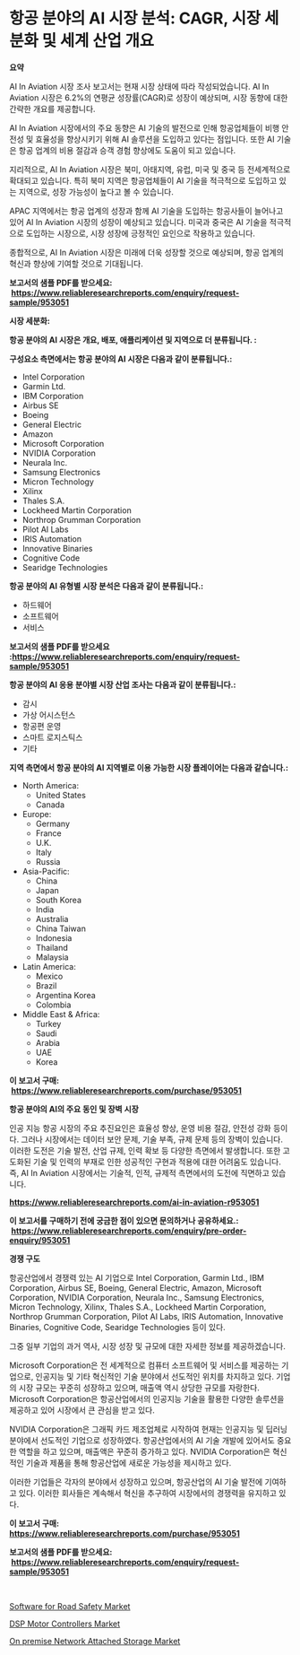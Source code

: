 <p><h1>항공 분야의 AI 시장 분석: CAGR, 시장 세분화 및 세계 산업 개요</h1></p><p><strong>요약</strong></p>
<p><p>AI In Aviation 시장 조사 보고서는 현재 시장 상태에 따라 작성되었습니다. AI In Aviation 시장은 6.2%의 연평균 성장률(CAGR)로 성장이 예상되며, 시장 동향에 대한 간략한 개요를 제공합니다.</p><p>AI In Aviation 시장에서의 주요 동향은 AI 기술의 발전으로 인해 항공업체들이 비행 안전성 및 효율성을 향상시키기 위해 AI 솔루션을 도입하고 있다는 점입니다. 또한 AI 기술은 항공 업계의 비용 절감과 승객 경험 향상에도 도움이 되고 있습니다.</p><p>지리적으로, AI In Aviation 시장은 북미, 아태지역, 유럽, 미국 및 중국 등 전세계적으로 확대되고 있습니다. 특히 북미 지역은 항공업체들이 AI 기술을 적극적으로 도입하고 있는 지역으로, 성장 가능성이 높다고 볼 수 있습니다.</p><p>APAC 지역에서는 항공 업계의 성장과 함께 AI 기술을 도입하는 항공사들이 늘어나고 있어 AI In Aviation 시장의 성장이 예상되고 있습니다. 미국과 중국은 AI 기술을 적극적으로 도입하는 시장으로, 시장 성장에 긍정적인 요인으로 작용하고 있습니다.</p><p>종합적으로, AI In Aviation 시장은 미래에 더욱 성장할 것으로 예상되며, 항공 업계의 혁신과 향상에 기여할 것으로 기대됩니다.</p></p>
<p><strong>보고서의 샘플 PDF를 받으세요: &nbsp;<a href="https://www.reliableresearchreports.com/enquiry/request-sample/953051">https://www.reliableresearchreports.com/enquiry/request-sample/953051</a></strong></p>
<p><strong>시장 세분화:</strong></p>
<p><strong> 항공 분야의 AI 시장은 개요, 배포, 애플리케이션 및 지역으로 더 분류됩니다. :</strong></p>
<p><strong>구성요소 측면에서는 항공 분야의 AI 시장은 다음과 같이 분류됩니다.:</strong></p>
<p><ul><li>Intel Corporation</li><li>Garmin Ltd.</li><li>IBM Corporation</li><li>Airbus SE</li><li>Boeing</li><li>General Electric</li><li>Amazon</li><li>Microsoft Corporation</li><li>NVIDIA Corporation</li><li>Neurala Inc.</li><li>Samsung Electronics</li><li>Micron Technology</li><li>Xilinx</li><li>Thales S.A.</li><li>Lockheed Martin Corporation</li><li>Northrop Grumman Corporation</li><li>Pilot AI Labs</li><li>IRIS Automation</li><li>Innovative Binaries</li><li>Cognitive Code</li><li>Searidge Technologies</li></ul></p>
<p><strong> 항공 분야의 AI 유형별 시장 분석은 다음과 같이 분류됩니다.:</strong></p>
<p><ul><li>하드웨어</li><li>소프트웨어</li><li>서비스</li></ul></p>
<p><strong>보고서의 샘플 PDF를 받으세요 :<a href="https://www.reliableresearchreports.com/enquiry/request-sample/953051">https://www.reliableresearchreports.com/enquiry/request-sample/953051</a></strong></p>
<p><strong> 항공 분야의 AI 응용 분야별 시장 산업 조사는 다음과 같이 분류됩니다.:</strong></p>
<p><ul><li>감시</li><li>가상 어시스턴스</li><li>항공편 운영</li><li>스마트 로지스틱스</li><li>기타</li></ul></p>
<p><strong>지역 측면에서 항공 분야의 AI 지역별로 이용 가능한 시장 플레이어는 다음과 같습니다.:</strong></p>
<p><ul>
    <li>
        North America:
        <ul>
            <li>United States</li>
            <li>Canada</li>
        </ul>
    </li>
    <li>
        Europe:
        <ul>
            <li>Germany</li>
            <li>France</li>
            <li>U.K.</li>
            <li>Italy</li>
            <li>Russia</li>
        </ul>
    </li>
    <li>
        Asia-Pacific:
        <ul>
            <li>China</li>
            <li>Japan</li>
            <li>South Korea</li>
            <li>India</li>
            <li>Australia</li>
            <li>China Taiwan</li>
            <li>Indonesia</li>
            <li>Thailand</li>
            <li>Malaysia</li>
        </ul>
    </li>
    <li>
        Latin America:
        <ul>
            <li>Mexico</li>
            <li>Brazil</li>
            <li>Argentina Korea</li>
            <li>Colombia</li>
        </ul>
    </li>
    <li>
        Middle East & Africa:
        <ul>
            <li>Turkey</li>
            <li>Saudi</li>
            <li>Arabia</li>
            <li>UAE</li>
            <li>Korea</li>
        </ul>
    </li>
    </ul></p>
<p><strong>이 보고서 구매: &nbsp;<a href="https://www.reliableresearchreports.com/purchase/953051">https://www.reliableresearchreports.com/purchase/953051</a></strong></p>
<p><strong>항공 분야의 AI의 주요 동인 및 장벽 시장</strong></p>
<p><p>인공 지능 항공 시장의 주요 추진요인은 효율성 향상, 운영 비용 절감, 안전성 강화 등이다. 그러나 시장에서는 데이터 보안 문제, 기술 부족, 규제 문제 등의 장벽이 있습니다. 이러한 도전은 기술 발전, 산업 규제, 인력 확보 등 다양한 측면에서 발생합니다. 또한 고도화된 기술 및 인력의 부재로 인한 성공적인 구현과 적용에 대한 어려움도 있습니다. 즉, AI In Aviation 시장에서는 기술적, 인적, 규제적 측면에서의 도전에 직면하고 있습니다.</p></p>
<p><strong><a href="https://www.reliableresearchreports.com/ai-in-aviation-r953051">https://www.reliableresearchreports.com/ai-in-aviation-r953051</a></strong></p>
<p><strong>이 보고서를 구매하기 전에 궁금한 점이 있으면 문의하거나 공유하세요.: &nbsp;<a href="https://www.reliableresearchreports.com/enquiry/pre-order-enquiry/953051">https://www.reliableresearchreports.com/enquiry/pre-order-enquiry/953051</a></strong></p>
<p><strong>경쟁 구도</strong></p>
<p><p>항공산업에서 경쟁력 있는 AI 기업으로 Intel Corporation, Garmin Ltd., IBM Corporation, Airbus SE, Boeing, General Electric, Amazon, Microsoft Corporation, NVIDIA Corporation, Neurala Inc., Samsung Electronics, Micron Technology, Xilinx, Thales S.A., Lockheed Martin Corporation, Northrop Grumman Corporation, Pilot AI Labs, IRIS Automation, Innovative Binaries, Cognitive Code, Searidge Technologies 등이 있다. </p><p>그중 일부 기업의 과거 역사, 시장 성장 및 규모에 대한 자세한 정보를 제공하겠습니다.</p><p>Microsoft Corporation은 전 세계적으로 컴퓨터 소프트웨어 및 서비스를 제공하는 기업으로, 인공지능 및 기타 혁신적인 기술 분야에서 선도적인 위치를 차지하고 있다. 기업의 시장 규모는 꾸준히 성장하고 있으며, 매출액 역시 상당한 규모를 자랑한다. Microsoft Corporation은 항공산업에서의 인공지능 기술을 활용한 다양한 솔루션을 제공하고 있어 시장에서 큰 관심을 받고 있다.</p><p>NVIDIA Corporation은 그래픽 카드 제조업체로 시작하여 현재는 인공지능 및 딥러닝 분야에서 선도적인 기업으로 성장하였다. 항공산업에서의 AI 기술 개발에 있어서도 중요한 역할을 하고 있으며, 매출액은 꾸준히 증가하고 있다. NVIDIA Corporation은 혁신적인 기술과 제품을 통해 항공산업에 새로운 가능성을 제시하고 있다.</p><p>이러한 기업들은 각자의 분야에서 성장하고 있으며, 항공산업의 AI 기술 발전에 기여하고 있다. 이러한 회사들은 계속해서 혁신을 추구하여 시장에서의 경쟁력을 유지하고 있다.</p></p>
<p><strong>이 보고서 구매: &nbsp; <a href="https://www.reliableresearchreports.com/purchase/953051">https://www.reliableresearchreports.com/purchase/953051</a></strong></p>
<p><strong>보고서의 샘플 PDF를 받으세요: &nbsp;<a href="https://www.reliableresearchreports.com/enquiry/request-sample/953051">https://www.reliableresearchreports.com/enquiry/request-sample/953051</a></strong><strong></strong></p>
<p>&nbsp;</p>
<p><p><a href="https://www.linkedin.com/pulse/software-road-safety-market-outlook-industry-overview-forecast-wawxe?trackingId=TlV60fqxugxqKdSQZ3yPOA%3D%3D">Software for Road Safety Market</a></p><p><a href="https://www.linkedin.com/pulse/dsp-motor-controllers-market-trends-forecast-competitive-analysis-vjjye?trackingId=YQjj1MTEhcdB%2FGq2KnPbiw%3D%3D">DSP Motor Controllers Market</a></p><p><a href="https://www.linkedin.com/pulse/premise-network-attached-storage-market-exploring-share-trends-hzkje?trackingId=5nMoDzfzI97gxvZyb4ixQA%3D%3D">On premise Network Attached Storage Market</a></p></p>